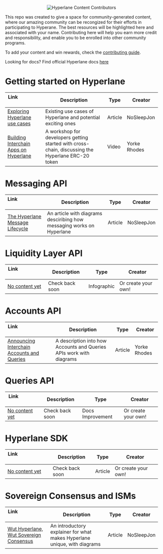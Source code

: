 <p align="center">
  <img src="https://i.ibb.co/S5mgqy0/Screen-Shot-2023-01-13-at-10-23-37-AM.png" alt="Hyperlane Content Contributors"/>
</p>

This repo was created to give a space for community-generated content, where our amazing community can be recongized for their efforts in participating to Hyperane. The best resources will be highlighted here and associated with your name. Contributing here will help you earn more credit and responsibility, and enable you to be enrolled into other community programs.

To add your content and win rewards, check the [contributing guide](https://github.com/hyperlane-xyz/hyperlane-content/blob/main/CONTRIBUTING.md).

Looking for docs? Find official Hyperlane docs [here](https://docs.hyperlane.xyz/)

# Getting started on Hyperlane

| Link&nbsp; &nbsp; &nbsp; &nbsp; &nbsp; &nbsp; &nbsp; &nbsp; &nbsp; &nbsp; &nbsp; &nbsp; &nbsp; &nbsp; | Description | Type | Creator |
| ----------------------- | ------------------ | ------------------ | ------------------ |
| [Exploring Hyperlane use cases](https://medium.com/hyperlane/exploring-hyperlane-use-cases-e2b8153dcb1d)| Existing use cases of Hyperlane and potential exciting ones | Article | NoSleepJon 
| [Building Interchain Apps on Hyperlane](https://www.youtube.com/watch?v=Rh2aBRvqtF4&t=2371s)| A workshop for developers getting started with cross-chain, discussing the Hyperlane ERC-20 token | Video | Yorke Rhodes

# Messaging API

| Link&nbsp; &nbsp; &nbsp; &nbsp; &nbsp; &nbsp; &nbsp; &nbsp; &nbsp; &nbsp; &nbsp; &nbsp; &nbsp; &nbsp; | Description | Type | Creator |
| ----------------------- | ------------------ | ------------------ | ------------------ |
| [The Hyperlane Message Lifecycle](https://medium.com/hyperlane/the-hyperlane-message-lifecycle-with-ugly-pictures-f82f59cab51f)| An article with diagrams desciribing how messaging works on Hyperlane | Article | NoSleepJon

# Liquidity Layer API

| Link&nbsp; &nbsp; &nbsp; &nbsp; &nbsp; &nbsp; &nbsp; &nbsp; &nbsp; &nbsp; &nbsp; &nbsp; &nbsp; &nbsp; | Description | Type | Creator |
| ----------------------- | ------------------ | ------------------ | ------------------ |
| [No content yet](https://hyperlane.xyz)| Check back soon | Infographic | Or create your own!

# Accounts API

| Link&nbsp; &nbsp; &nbsp; &nbsp; &nbsp; &nbsp; &nbsp; &nbsp; &nbsp; &nbsp; &nbsp; &nbsp; &nbsp; &nbsp; | Description | Type | Creator |
| ----------------------- | ------------------ | ------------------ | ------------------ |
| [Announcing Interchain Accounts and Queries](https://medium.com/hyperlane/announcing-interchain-accounts-and-queries-783452e23ff2)| A description into how Accounts and Queries APIs work with diagrams | Article | Yorke Rhodes

# Queries API

| Link&nbsp; &nbsp; &nbsp; &nbsp; &nbsp; &nbsp; &nbsp; &nbsp; &nbsp; &nbsp; &nbsp; &nbsp; &nbsp; &nbsp; | Description | Type | Creator |
| ----------------------- | ------------------ | ------------------ | ------------------ |
| [No content yet](https://hyperlane.xyz)| Check back soon | Docs Improvement | Or create your own!

# Hyperlane SDK

| Link&nbsp; &nbsp; &nbsp; &nbsp; &nbsp; &nbsp; &nbsp; &nbsp; &nbsp; &nbsp; &nbsp; &nbsp; &nbsp; &nbsp; | Description | Type | Creator |
| ----------------------- | ------------------ | ------------------ | ------------------ |
| [No content yet](https://hyperlane.xyz)| Check back soon | Article | Or create your own!

# Sovereign Consensus and ISMs

| Link&nbsp; &nbsp; &nbsp; &nbsp; &nbsp; &nbsp; &nbsp; &nbsp; &nbsp; &nbsp; &nbsp; &nbsp; &nbsp; &nbsp; | Description | Type | Creator |
| ----------------------- | ------------------ | ------------------ | ------------------ |
| [Wut Hyperlane, Wut Sovereign Consensus](https://medium.com/hyperlane/wut-hyperlane-wut-sovereign-consensus-with-ugly-pictures-f96c479e3a00)| An introductory explainer for what makes Hyperlane unique, with diagrams | Article | NoSleepJon
